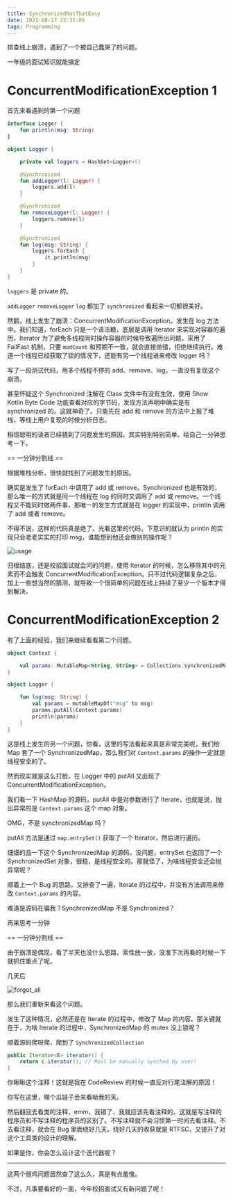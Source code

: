 ```yaml
---
title: SynchronizedNotThatEasy
date: 2021-08-17 22:31:05
tags: Programming
---
```


排查线上崩溃，遇到了一个被自己蠢哭了的问题。

一年级的面试知识就能搞定

<!--more-->

# ConcurrentModificationException 1

首先来看遇到的第一个问题

```kotlin
interface Logger {
    fun println(msg: String)
}

object Logger {

    private val loggers = HashSet<Logger>()

    @Synchronized
    fun addLogger(l: Logger) {
        loggers.add(l)
    }

    @Synchronized
    fun removeLogger(l: Logger) {
        loggers.remove(l)
    }

    @Synchronized
    fun log(msg: String) {
        loggers.forEach {
            it.println(msg)
        }
    }
}
```

`loggers` 是 private 的。

`addLogger`  `removeLogger` `log` 都加了 `synchronized` 看起来一切都很美好。

然鹅，线上发生了崩溃：ConcurrentModificationException。发生在 log 方法中。我们知道，forEach 只是一个语法糖，底层是调用 Iterator 来实现对容器的遍历，Iterator 为了避免多线程同时操作容器的时候导致遍历出问题，采用了 FailFast 机制，只要 `modCount` 和预期不一致，就会直接抛错，拒绝继续执行。难道一个线程已经获取了锁的情况下，还能有另一个线程进来修改 logger 吗？

写了一段测试代码，用多个线程不停的 add、remove、log，一直没有复现这个崩溃。

甚至怀疑这个 Synchronized 注解在 Class 文件中有没有生效，使用 Show Kotlin Byte Code 功能查看对应的字节码，发现方法声明中确实是有 synchronized 的。这就神奇了。只能先在 add 和 remove 的方法中上报了堆栈，等线上用户复现的时候分析日志。

相信聪明的读者已经猜到了问题发生的原因。其实特别特别简单。给自己一分钟思考一下。

== 一分钟分割线 ==

根据堆栈分析，很快就找到了问题发生的原因。

确实是发生了 forEach 中调用了 add 或 remove。Synchronized 也是有效的，那么唯一的方式就是同一个线程在 log 的同时又调用了 add 或 remove。一个线程又不能同时做两件事，那唯一的发生方式就是在 logger 的实现中，println 调用了 add 或者 remove。

不得不说，这样的代码真是绝了。光看这里的代码，下意识的就认为 println 的实现只会老老实实的打印 msg，谁能想到他还会做别的操作呢？

![usage](usage.gif)

归根结底，还是校招面试就会问的问题，使用 Iterator 的时候，怎么移除其中的元素而不会触发 ConcurrentModificationException。只不过代码逻辑复杂之后，加上一些想当然的猜测，就导致一个很简单的问题在线上持续了至少一个版本才得到解决。

# ConcurrentModificationException 2

有了上面的经验，我们来继续看看第二个问题。

```kotlin
object Context {

    val params: MutableMap<String, String> = Collections.synchronizedMap(mutableMapOf())
}

object Logger {

    fun log(msg: String) {
        val params = mutableMapOf("msg" to msg)
        params.putAll(Context.params)
        println(params)
    }
}
```

这是线上发生的另一个问题，你看，这里的写法看起来真是非常完美呢，我们给 Map 套了一个 SynchronizedMap，那么我们对 `Context.params` 的操作一定就是线程安全的了。

然而现实就是这么打脸，在 Logger 中的 putAll 又出现了 ConcurrentModificationException。

我们看一下 HashMap 的源码，putAll 中是对参数进行了 Iterate，也就是说，抛出异常的是 `Context.params` 这个 map 对象。

OMG，不是 synchronizedMap 吗？

putAll 方法是通过 `map.entrySet()` 获取了一个 Iterator，然后进行遍历。

细细的品一下这个 SynchronizedMap 的源码。没问题，entrySet 也返回了一个 SynchronizedSet 对象，很稳，是线程安全的。那就怪了，为啥线程安全还会抛异常呢？

顺着上一个 Bug  的思路，又排查了一遍，Iterate 的过程中，并没有方法调用来修改 `Context.params` 的内容。

难道是源码在骗我？SynchronizedMap 不是 Synchronized？

再来思考一分钟

== 一分钟分割线 ==

由于崩溃是偶现，看了半天也没什么思路，索性放一放，没准下次再看的时候一下就抓住重点了呢。

几天后

![forgot_all](forgot_all.png)

那么我们重新来看这个问题。

发生了这种情况，必然还是在 Iterate 的过程中，修改了 Map 的内容。那关键就在于，为啥 Iterate 的过程中，SynchronizedMap 的 mutex 没上锁呢？

顺着源码爬呀爬，爬到了 `SynchronizedCollection`

```java
public Iterator<E> iterator() {
    return c.iterator(); // Must be manually synched by user!
}
```

你瞅瞅这个注释！这就是我在 CodeReview 的时候一直反对行尾注解的原因！

你写在这里，哪个瓜娃子会来看呦我的天。

然后翻回去看类的注释，emm，我错了，我就应该先看注释的。这就是写注释的程序员和不写注释的程序员的区别了。不写注释就不会习惯第一时间去看注释。不去看注释，就会在 Bug 里面绕好几天。绕好几天的收获就是 RTFSC，又提升了对这个工具类的设计的理解。

如果是你，你会怎么设计这个迭代器呢？

---

这两个弱鸡问题居然查了这么久，真是有点羞愧。

不过，凡事要看好的一面，今年校招面试又有新问题了呢！
